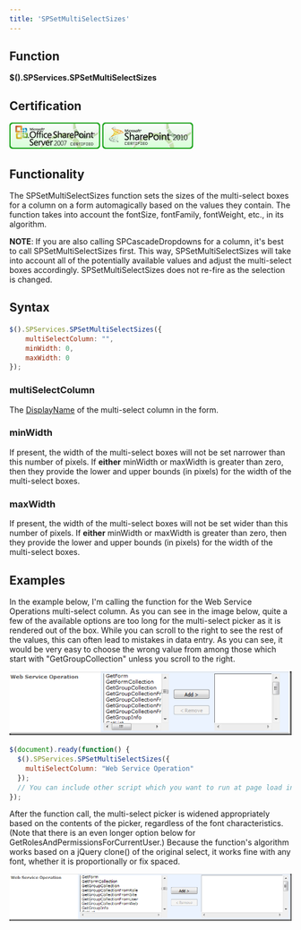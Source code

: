 ```yaml
---
title: 'SPSetMultiSelectSizes'
---
```


## Function

**$().SPServices.SPSetMultiSelectSizes**

## Certification

[![Certified for SharePoint 2007](/docs/img/sp2007-cert.jpg)](/docs/glossary/index.md#Certification) [![Certified for SharePoint 2010](/docs/img/sp2010-cert.jpg "Certified for SharePoint 2010")](/docs/glossary/index.md#Certification)

## Functionality

The SPSetMultiSelectSizes function sets the sizes of the multi-select boxes for a column on a form automagically based on the values they contain. The function takes into account the fontSize, fontFamily, fontWeight, etc., in its algorithm.

**NOTE**: If you are also calling SPCascadeDropdowns for a column, it's best to call SPSetMultiSelectSizes first. This way, SPSetMultiSelectSizes will take into account all of the potentially available values and adjust the multi-select boxes accordingly. SPSetMultiSelectSizes does not re-fire as the selection is changed.

## Syntax

``` javascript
$().SPServices.SPSetMultiSelectSizes({
	multiSelectColumn: "",
	minWidth: 0,
	maxWidth: 0
});
```

### multiSelectColumn

The [DisplayName](/docs/glossary/index.md#DisplayName) of the multi-select column in the form.

### minWidth

If present, the width of the multi-select boxes will not be set narrower than this number of pixels. If **either** minWidth or maxWidth is greater than zero, then they provide the lower and upper bounds (in pixels) for the width of the multi-select boxes.

### maxWidth
If present, the width of the multi-select boxes will not be set wider than this number of pixels. If **either** minWidth or maxWidth is greater than zero, then they provide the lower and upper bounds (in pixels) for the width of the multi-select boxes.

## Examples

In the example below, I'm calling the function for the Web Service Operations multi-select column. As you can see in the image below, quite a few of the available options are too long for the multi-select picker as it is rendered out of the box. While you can scroll to the right to see the rest of the values, this can often lead to mistakes in data entry. As you can see, it would be very easy to choose the wrong value from among those which start with "GetGroupCollection" unless you scroll to the right.

![](/docs/value-added/img/SPSetMultiSelectSizes1.png)

``` javascript
$(document).ready(function() {
  $().SPServices.SPSetMultiSelectSizes({
    multiSelectColumn: "Web Service Operation"
  });
  // You can include other script which you want to run at page load in this block as well
});
```

After the function call, the multi-select picker is widened appropriately based on the contents of the picker, regardless of the font characteristics. (Note that there is an even longer option below for GetRolesAndPermissionsForCurrentUser.) Because the function's algorithm works based on a jQuery clone() of the original select, it works fine with any font, whether it is proportionally or fix spaced.

![](/docs/value-added/img/SPSetMultiSelectSizes2.png)

